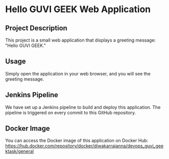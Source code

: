 # Hello GUVI GEEK Web Application

## Project Description
This project is a small web application that displays a greeting message: "Hello GUVI GEEK."

## Usage
Simply open the application in your web browser, and you will see the greeting message.

## Jenkins Pipeline
We have set up a Jenkins pipeline to build and deploy this application. The pipeline is triggered on every commit to this GitHub repository.

## Docker Image
You can access the Docker image of this application on Docker Hub: https://hub.docker.com/repository/docker/diwakarrajanna/devops_guvi_geektask/general


